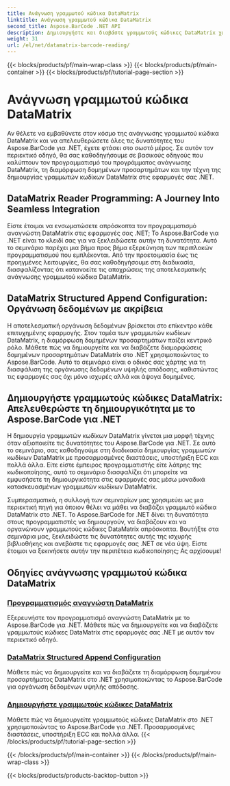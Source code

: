 ```yaml
---
title: Ανάγνωση γραμμωτού κώδικα DataMatrix
linktitle: Ανάγνωση γραμμωτού κώδικα DataMatrix
second_title: Aspose.BarCode .NET API
description: Δημιουργήστε και διαβάστε γραμμωτούς κώδικες DataMatrix χωρίς κόπο με το Aspose.BarCode για .NET. Βουτήξτε στον προγραμματισμό αναγνώστη DataMatrix και στη διαμόρφωση δομημένων προσαρτημάτων.
weight: 31
url: /el/net/datamatrix-barcode-reading/
---
```


{{< blocks/products/pf/main-wrap-class >}}
{{< blocks/products/pf/main-container >}}
{{< blocks/products/pf/tutorial-page-section >}}

# Ανάγνωση γραμμωτού κώδικα DataMatrix


Αν θέλετε να εμβαθύνετε στον κόσμο της ανάγνωσης γραμμωτού κώδικα DataMatrix και να απελευθερώσετε όλες τις δυνατότητες του Aspose.BarCode για .NET, έχετε φτάσει στο σωστό μέρος. Σε αυτόν τον περιεκτικό οδηγό, θα σας καθοδηγήσουμε σε βασικούς οδηγούς που καλύπτουν τον προγραμματισμό του προγράμματος ανάγνωσης DataMatrix, τη διαμόρφωση δομημένων προσαρτημάτων και την τέχνη της δημιουργίας γραμμωτών κωδίκων DataMatrix στις εφαρμογές σας .NET.

## DataMatrix Reader Programming: A Journey Into Seamless Integration

Είστε έτοιμοι να ενσωματώσετε απρόσκοπτα τον προγραμματισμό αναγνώστη DataMatrix στις εφαρμογές σας .NET; Το Aspose.BarCode για .NET είναι το κλειδί σας για να ξεκλειδώσετε αυτήν τη δυνατότητα. Αυτό το σεμινάριο παρέχει μια βήμα προς βήμα εξερεύνηση των περιπλοκών προγραμματισμού που εμπλέκονται. Από την προετοιμασία έως τις προηγμένες λειτουργίες, θα σας καθοδηγήσουμε στη διαδικασία, διασφαλίζοντας ότι κατανοείτε τις αποχρώσεις της αποτελεσματικής ανάγνωσης γραμμωτού κώδικα DataMatrix.

## DataMatrix Structured Append Configuration: Οργάνωση δεδομένων με ακρίβεια

Η αποτελεσματική οργάνωση δεδομένων βρίσκεται στο επίκεντρο κάθε επιτυχημένης εφαρμογής. Στον τομέα των γραμμωτών κωδίκων DataMatrix, η διαμόρφωση δομημένων προσαρτημάτων παίζει κεντρικό ρόλο. Μάθετε πώς να δημιουργείτε και να διαβάζετε διαμορφώσεις δομημένων προσαρτημάτων DataMatrix στο .NET χρησιμοποιώντας το Aspose.BarCode. Αυτό το σεμινάριο είναι ο οδικός σας χάρτης για τη διασφάλιση της οργάνωσης δεδομένων υψηλής απόδοσης, καθιστώντας τις εφαρμογές σας όχι μόνο ισχυρές αλλά και άψογα δομημένες.

## Δημιουργήστε γραμμωτούς κώδικες DataMatrix: Απελευθερώστε τη δημιουργικότητα με το Aspose.BarCode για .NET

Η δημιουργία γραμμωτών κωδίκων DataMatrix γίνεται μια μορφή τέχνης όταν αξιοποιείτε τις δυνατότητες του Aspose.BarCode για .NET. Σε αυτό το σεμινάριο, σας καθοδηγούμε στη διαδικασία δημιουργίας γραμμωτών κωδίκων DataMatrix με προσαρμοσμένες διαστάσεις, υποστήριξη ECC και πολλά άλλα. Είτε είστε έμπειρος προγραμματιστής είτε λάτρης της κωδικοποίησης, αυτό το σεμινάριο διασφαλίζει ότι μπορείτε να εμφυσήσετε τη δημιουργικότητα στις εφαρμογές σας μέσω μοναδικά κατασκευασμένων γραμμωτών κωδίκων DataMatrix.

Συμπερασματικά, η συλλογή των σεμιναρίων μας χρησιμεύει ως μια περιεκτική πηγή για όποιον θέλει να μάθει να διαβάζει γραμμωτό κώδικα DataMatrix στο .NET. Το Aspose.BarCode for .NET δίνει τη δυνατότητα στους προγραμματιστές να δημιουργούν, να διαβάζουν και να οργανώνουν γραμμωτούς κώδικες DataMatrix απρόσκοπτα. Βουτήξτε στα σεμινάρια μας, ξεκλειδώστε τις δυνατότητες αυτής της ισχυρής βιβλιοθήκης και ανεβάστε τις εφαρμογές σας .NET σε νέα ύψη. Είστε έτοιμοι να ξεκινήσετε αυτήν την περιπέτεια κωδικοποίησης; Ας αρχίσουμε!
## Οδηγίες ανάγνωσης γραμμωτού κώδικα DataMatrix
### [Προγραμματισμός αναγνώστη DataMatrix](./datamatrix-reader-programming/)
Εξερευνήστε τον προγραμματισμό αναγνώστη DataMatrix με το Aspose.BarCode για .NET. Μάθετε πώς να δημιουργείτε και να διαβάζετε γραμμωτούς κώδικες DataMatrix στις εφαρμογές σας .NET με αυτόν τον περιεκτικό οδηγό.
### [DataMatrix Structured Append Configuration](./datamatrix-structured-append-configuration/)
Μάθετε πώς να δημιουργείτε και να διαβάζετε τη διαμόρφωση δομημένου προσαρτήματος DataMatrix στο .NET χρησιμοποιώντας το Aspose.BarCode για οργάνωση δεδομένων υψηλής απόδοσης.
### [Δημιουργήστε γραμμωτούς κώδικες DataMatrix](./datamatrix-versions/)
Μάθετε πώς να δημιουργείτε γραμμωτούς κώδικες DataMatrix στο .NET χρησιμοποιώντας το Aspose.BarCode για .NET. Προσαρμοσμένες διαστάσεις, υποστήριξη ECC και πολλά άλλα.
{{< /blocks/products/pf/tutorial-page-section >}}

{{< /blocks/products/pf/main-container >}}
{{< /blocks/products/pf/main-wrap-class >}}

{{< blocks/products/products-backtop-button >}}
